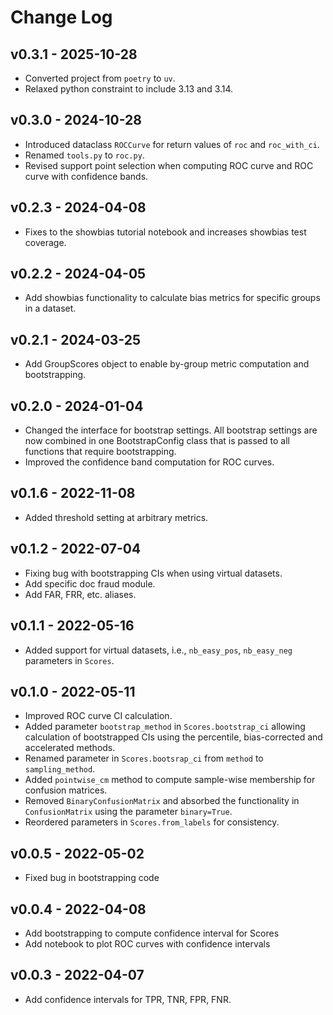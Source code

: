 # Change Log

## v0.3.1 - 2025-10-28

- Converted project from `poetry` to `uv`.
- Relaxed python constraint to include 3.13 and 3.14.

## v0.3.0 - 2024-10-28

- Introduced dataclass `ROCCurve` for return values of `roc` and `roc_with_ci`.
- Renamed `tools.py` to `roc.py`.
- Revised support point selection when computing ROC curve and ROC curve with 
  confidence bands.

## v0.2.3 - 2024-04-08

- Fixes to the showbias tutorial notebook and increases showbias test coverage.

## v0.2.2 - 2024-04-05

- Add showbias functionality to calculate bias metrics for specific groups in a dataset.

## v0.2.1 - 2024-03-25

- Add GroupScores object to enable by-group metric computation and bootstrapping.

## v0.2.0 - 2024-01-04

- Changed the interface for bootstrap settings. All bootstrap settings are now combined
  in one BootstrapConfig class that is passed to all functions that require 
  bootstrapping.
- Improved the confidence band computation for ROC curves.

## v0.1.6 - 2022-11-08

- Added threshold setting at arbitrary metrics.

## v0.1.2 - 2022-07-04

- Fixing bug with bootstrapping CIs when using virtual datasets.
- Add specific doc fraud module.
- Add FAR, FRR, etc. aliases.

## v0.1.1 - 2022-05-16

- Added support for virtual datasets, i.e., `nb_easy_pos`, `nb_easy_neg` parameters
  in `Scores`.

## v0.1.0 - 2022-05-11

- Improved ROC curve CI calculation.
- Added parameter `bootstrap_method` in `Scores.bootstrap_ci` allowing calculation
  of bootstrapped CIs using the percentile, bias-corrected and accelerated methods.
- Renamed parameter in `Scores.bootsrap_ci` from `method` to `sampling_method`.
- Added `pointwise_cm` method to compute sample-wise membership for confusion matrices.
- Removed `BinaryConfusionMatrix` and absorbed the functionality in `ConfusionMatrix` 
  using the parameter `binary=True`.
- Reordered parameters in `Scores.from_labels` for consistency.

## v0.0.5 - 2022-05-02

- Fixed bug in bootstrapping code

## v0.0.4 - 2022-04-08

- Add bootstrapping to compute confidence interval for Scores
- Add notebook to plot ROC curves with confidence intervals

## v0.0.3 - 2022-04-07

- Add confidence intervals for TPR, TNR, FPR, FNR.
